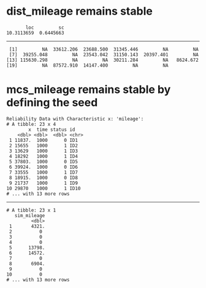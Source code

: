 # dist_mileage remains stable

           loc         sc 
    10.3113659  0.6445663 

---

     [1]         NA  33612.206  23688.500  31345.446         NA         NA
     [7]  39255.048         NA  23543.042  31150.143  20397.401         NA
    [13] 115630.298         NA         NA  30211.284         NA   8624.672
    [19]         NA  87572.910  14147.400         NA         NA

# mcs_mileage remains stable by defining the seed

    Reliability Data with Characteristic x: 'mileage':
    # A tibble: 23 x 4
            x  time status id   
        <dbl> <dbl>  <dbl> <chr>
     1 11837.  1000      0 ID1  
     2 15655   1000      1 ID2  
     3 13629   1000      1 ID3  
     4 18292   1000      1 ID4  
     5 37803.  1000      0 ID5  
     6 39924.  1000      0 ID6  
     7 33555   1000      1 ID7  
     8 18915.  1000      0 ID8  
     9 21737   1000      1 ID9  
    10 29870   1000      1 ID10 
    # ... with 13 more rows

---

    # A tibble: 23 x 1
       sim_mileage
             <dbl>
     1       4321.
     2          0 
     3          0 
     4          0 
     5      13798.
     6      14572.
     7          0 
     8       6904.
     9          0 
    10          0 
    # ... with 13 more rows

